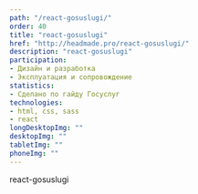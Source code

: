 ```yaml
---
path: "/react-gosuslugi/"
order: 40
title: "react-gosuslugi"
href: "http://headmade.pro/react-gosuslugi/"
description: "react-gosuslugi"
participation:
- Дизайн и разработка
- Эксплуатация и сопровождение
statistics:
- Сделано по гайду Госуслуг
technologies:
- html, css, sass
- react
longDesktopImg: ""
desktopImg: ""
tabletImg: ""
phoneImg: ""
---
```


react-gosuslugi

